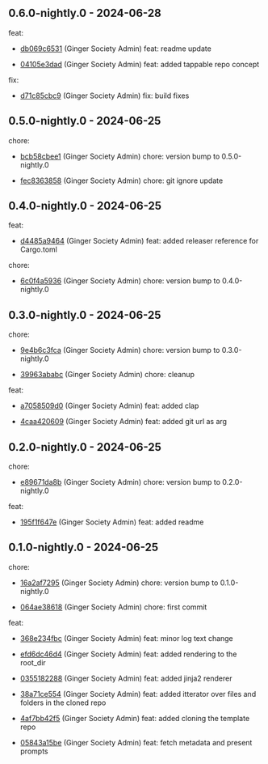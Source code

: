 ## 0.6.0-nightly.0 - 2024-06-28
feat:
 - [db069c6531](https://github.com/ginger-society/ginger-scaffolder/commitdb069c6531d53ddf48d4aa60232a0f9a77c3b11c) (Ginger Society Admin) feat: readme update
	
 - [04105e3dad](https://github.com/ginger-society/ginger-scaffolder/commit04105e3dadf88c720a6d1ccad9ecbfbf0189999e) (Ginger Society Admin) feat: added tappable repo concept
	
fix:
 - [d71c85cbc9](https://github.com/ginger-society/ginger-scaffolder/commitd71c85cbc918f061bc47576f7863eed057e1bede) (Ginger Society Admin) fix: build fixes
	
## 0.5.0-nightly.0 - 2024-06-25
chore:
 - [bcb58cbee1](https://github.com/ginger-society/ginger-scaffolder/commitbcb58cbee149d5a94cfcce067bc64269cb97b32e) (Ginger Society Admin) chore: version bump to 0.5.0-nightly.0
	
 - [fec8363858](https://github.com/ginger-society/ginger-scaffolder/commitfec8363858837d9a2c4245f0e5d4fea024039ec5) (Ginger Society Admin) chore: git ignore update
	
## 0.4.0-nightly.0 - 2024-06-25
feat:
 - [d4485a9464](https://github.com/ginger-society/ginger-scaffolder/commitd4485a94644083436894c4f57795e0105994276d) (Ginger Society Admin) feat: added releaser reference for Cargo.toml
	
chore:
 - [6c0f4a5936](https://github.com/ginger-society/ginger-scaffolder/commit6c0f4a5936b874e384ec87ca64d4d84248fc2a6a) (Ginger Society Admin) chore: version bump to 0.4.0-nightly.0
	
## 0.3.0-nightly.0 - 2024-06-25
chore:
 - [9e4b6c3fca](https://github.com/ginger-society/ginger-scaffolder/commit9e4b6c3fcadec3af157ba1fb8339ae6da26ba373) (Ginger Society Admin) chore: version bump to 0.3.0-nightly.0
	
 - [39963ababc](https://github.com/ginger-society/ginger-scaffolder/commit39963ababc65fc6f0d9522d24ef7ec76e400f1e6) (Ginger Society Admin) chore: cleanup
	
feat:
 - [a7058509d0](https://github.com/ginger-society/ginger-scaffolder/commita7058509d0fed4ffa0e9f829914f5beefaa32fe7) (Ginger Society Admin) feat: added clap
	
 - [4caa420609](https://github.com/ginger-society/ginger-scaffolder/commit4caa420609b067337242f2d2a3048573b6398c8c) (Ginger Society Admin) feat: added git url as arg
	
## 0.2.0-nightly.0 - 2024-06-25
chore:
 - [e89671da8b](https://github.com/ginger-society/ginger-scaffolder/commite89671da8b2cf598d111c3c21e847b39b2389d04) (Ginger Society Admin) chore: version bump to 0.2.0-nightly.0
	
feat:
 - [195f1f647e](https://github.com/ginger-society/ginger-scaffolder/commit195f1f647eaff21e0a1a44972c686515bff68ce7) (Ginger Society Admin) feat: added readme
	
## 0.1.0-nightly.0 - 2024-06-25
chore:
 - [16a2af7295](https://github.com/ginger-society/ginger-scaffolder/commit16a2af729588e956a73ed3b6f7556f76d2982f72) (Ginger Society Admin) chore: version bump to 0.1.0-nightly.0
	
 - [064ae38618](https://github.com/ginger-society/ginger-scaffolder/commit064ae38618f2935dfe791c2851cd30593af9723e) (Ginger Society Admin) chore: first commit
	
feat:
 - [368e234fbc](https://github.com/ginger-society/ginger-scaffolder/commit368e234fbcd295566ee6da08fd1421e1c0c0cb47) (Ginger Society Admin) feat: minor log text change
	
 - [efd6dc46d4](https://github.com/ginger-society/ginger-scaffolder/commitefd6dc46d44249f4e37909a7dd52df0aded26429) (Ginger Society Admin) feat: added rendering to the root_dir
	
 - [0355182288](https://github.com/ginger-society/ginger-scaffolder/commit0355182288707e3a3641f12b959540289172177c) (Ginger Society Admin) feat: added jinja2 renderer
	
 - [38a71ce554](https://github.com/ginger-society/ginger-scaffolder/commit38a71ce5548107dda05459b3d0b093371a772e99) (Ginger Society Admin) feat: added itterator over files and folders in the cloned repo
	
 - [4af7bb42f5](https://github.com/ginger-society/ginger-scaffolder/commit4af7bb42f5a475d96e1a9680e8c74c8ac1c88d54) (Ginger Society Admin) feat: added cloning the template repo
	
 - [05843a15be](https://github.com/ginger-society/ginger-scaffolder/commit05843a15be9f5b001c45ef78e41f9f3e1ab64009) (Ginger Society Admin) feat: fetch metadata and present prompts
	
